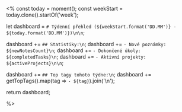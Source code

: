 <%
const today = moment();
const weekStart = today.clone().startOf('week');

let dashboard = `# Týdenní přehled (${weekStart.format('DD.MM')} - ${today.format('DD.MM')})\n\n`;

dashboard += `## Statistiky:\n`;
dashboard += `- Nové poznámky: ${newNotesCount}\n`;
dashboard += `- Dokončené úkoly: ${completedTasks}\n`;
dashboard += `- Aktivní projekty: ${activeProjects}\n\n`;

dashboard += `## Top tagy tohoto týdne:\n`;
dashboard += getTopTags().map(tag => `- ${tag}`).join('\n');

return dashboard;

%>